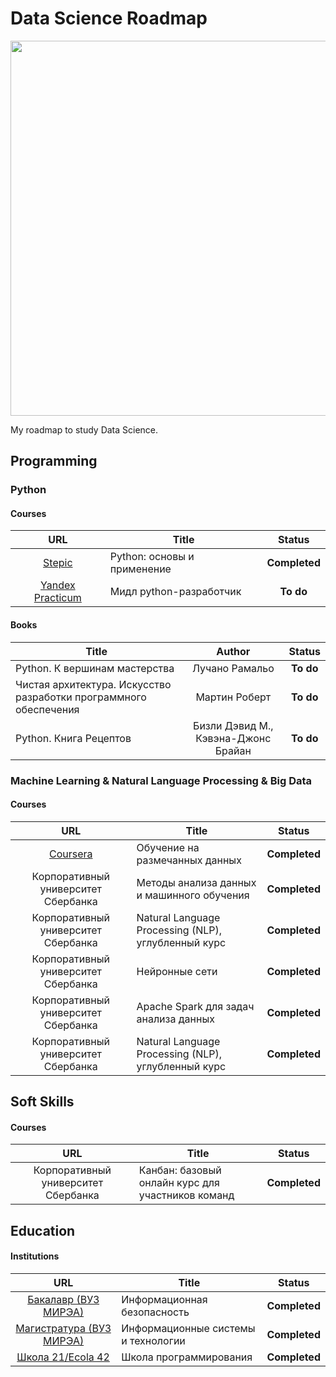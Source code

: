 # Data Science Roadmap

<p align="center"> 
<img src="https://www.mrdbourke.com/content/images/2020/03/Data-Science-Machine-Learning-Zero-to-Mastery-outline.jpeg" width="600">
</p>

My roadmap to study Data Science.

## Programming
### Python
#### Courses
|                                  URL                                   | Title                                                    |    Status     |
|:----------------------------------------------------------------------:|----------------------------------------------------------|:-------------:|
| [Stepic](https://stepik.org/course/512/syllabus) | Python: основы и применение | **Completed** |
| [Yandex Practicum](https://practicum.yandex.ru/profile/middle-python/) | Мидл python-разработчик |   **To do**   |
#### Books
| Title | Author |  Status   |
| --- | :---: |:---------:|
| Python. К вершинам мастерства | Лучано Рамальо | **To do** |
| Чистая архитектура. Искусство разработки программного обеспечения | Мартин Роберт | **To do** |
| Python. Книга Рецептов | Бизли Дэвид М., Кэвэна-Джонс Брайан | **To do** |

### Machine Learning & Natural Language Processing & Big Data
#### Courses
|                                         URL                                         | Title                                                   |    Status     |
|:-----------------------------------------------------------------------------------:|---------------------------------------------------------|:-------------:|
|                        [Coursera](https://www.coursera.org)                         | Обучение на размечанных данных                          | **Completed** |
|                         Корпоративный университет Сбербанка                         | Методы анализа данных и машинного обучения              | **Completed** |
|                         Корпоративный университет Сбербанка                         | Natural Language Processing (NLP), углубленный курс     | **Completed** |
|                         Корпоративный университет Сбербанка                         | Нейронные сети                                          | **Completed** |
|                         Корпоративный университет Сбербанка                         | Apache Spark для задач анализа данных     | **Completed** |
|                         Корпоративный университет Сбербанка                         | Natural Language Processing (NLP), углубленный курс     | **Completed** |

## Soft Skills
#### Courses
| URL | Title | Status |
| :---: | --- | :---: |
| Корпоративный университет Сбербанка | Канбан: базовый онлайн курс для участников команд | **Completed** |

## Education
#### Institutions
|                                                                                                           URL                                                                                                           | Title                               |    Status     |
|:-----------------------------------------------------------------------------------------------------------------------------------------------------------------------------------------------------------------------:|-------------------------------------|:-------------:|
| [Бакалавр (ВУЗ МИРЭА)](https://www.mirea.ru/education/the-institutes-and-faculties/institut-kiberbezopasnosti-i-tsifrovykh-tekhnologiy/training-programs/bakalavriat/10-03-01-information-security/)           | Информационная безопасность         | **Completed** |
| [Магистратура (ВУЗ МИРЭА)](https://www.mirea.ru/education/the-institutes-and-faculties/institut-kiberbezopasnosti-i-tsifrovykh-tekhnologiy/training-programs/magistratura/09-04-02-information-systems-and-technology/) | Информационные системы и технологии | **Completed** |
| [Школа 21/Ecola 42](https://42.fr/en/homepage/) | Школа программирования | **Completed** | 

